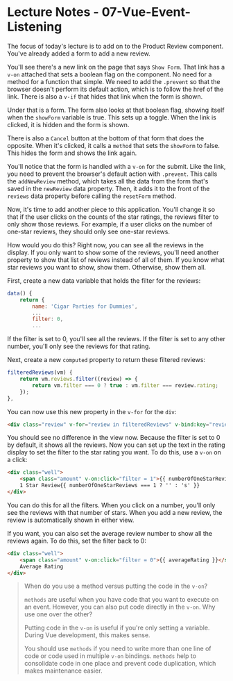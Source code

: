 # Lecture Notes - 07-Vue-Event-Listening

The focus of today's lecture is to add on to the Product Review component. You've already added a form to add a new review.

You'll see there's a new link on the page that says `Show Form`. That link has a `v-on` attached that sets a boolean flag on the component. No need for a method for a function that simple. We need to add the `.prevent` so that the browser doesn't perform its default action, which is to follow the href of the link. There is also a `v-if` that hides that link when the form is shown.

Under that is a form. The form also looks at that boolean flag, showing itself when the `showForm` variable is true. This sets up a toggle. When the link is clicked, it is hidden and the form is shown.

There is also a `Cancel` button at the bottom of that form that does the opposite. When it's clicked, it calls a `method` that sets the `showForm` to false. This hides the form and shows the link again.

You'll notice that the form is handled with a `v-on` for the submit. Like the link, you need to prevent the browser's default action with `.prevent`. This calls the `addNewReview` method, which takes all the data from the form that's saved in the `newReview` data property. Then, it adds it to the front of the `reviews` data property before calling the `resetForm` method.

Now, it's time to add another piece to this application. You'll change it so that if the user clicks on the counts of the star ratings, the reviews filter to only show those reviews. For example, if a user clicks on the number of one-star reviews, they should only see one-star reviews.

How would you do this? Right now, you can see all the reviews in the display. If you only want to show some of the reviews, you'll need another property to show that list of reviews instead of all of them. If you know what star reviews you want to show, show them. Otherwise, show them all.

First, create a new data variable that holds the filter for the reviews:

``` JavaScript
data() {
    return {
        name: 'Cigar Parties for Dummies',
        ...
        filter: 0,
        ...
```

If the filter is set to 0, you'll see all the reviews. If the filter is set to any other number, you'll only see the reviews for that rating.

Next, create a new `computed` property to return these filtered reviews:

``` JavaScript
filteredReviews(vm) {
    return vm.reviews.filter((review) => {
        return vm.filter === 0 ? true : vm.filter === review.rating;
    });
},
```

You can now use this new property in the `v-for` for the `div`:

``` HTML
<div class="review" v-for="review in filteredReviews" v-bind:key="review.id">
```

You should see no difference in the view now. Because the filter is set to 0 by default, it shows all the reviews. Now you can set up the text in the rating display to set the filter to the star rating you want. To do this, use a `v-on` on a click:

``` HTML
<div class="well">
    <span class="amount" v-on:click="filter = 1">{{ numberOfOneStarReviews }}</span>
    1 Star Review{{ numberOfOneStarReviews === 1 ? '' : 's' }}
</div>
```

You can do this for all the filters. When you click on a number, you'll only see the reviews with that number of stars.  When you add a new review, the review is automatically shown in either view.

If you want, you can also set the average review number to show all the reviews again.  To do this, set the filter back to 0:

``` HTML
<div class="well">
    <span class="amount" v-on:click="filter = 0">{{ averageRating }}</span>
    Average Rating
</div>
```

> When do you use a method versus putting the code in the `v-on`?
>
> `methods` are useful when you have code that you want to execute on an event. However, you can also put code directly in the `v-on`. Why use one over the other?
>
> Putting code in the `v-on` is useful if you're only setting a variable. During Vue development, this makes sense.
>
> You should use `methods` if you need to write more than one line of code or code used in multiple `v-on` bindings. `methods` help to consolidate code in one place and prevent code duplication, which makes maintenance easier.